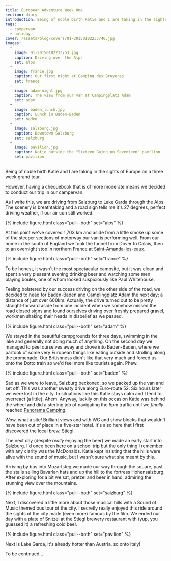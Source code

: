 ```yaml
---
title: European Adventure Week One
section: diary
introduction: Being of noble birth Katie and I are taking in the sights of Europe on a three week grand tour
tags:
  - campervan
  - holiday
cover: /assets/blog/covers/01-20150102233740.jpg
images:
  - 
    image: 01-20150102233753.jpg
    caption: Driving over the Alps
    set: alps
  - 
    image: france.jpg
    caption: Our first night at Camping des Bruyeres
    set: france
  - 
    image: adam-night.jpg
    caption: The view from our van at Campingplatz Adam
    set: adam
  - 
    image: baden_lunch.jpg
    caption: Lunch in Baden-Baden
    set: baden
  - 
    image: salzburg.jpg
    caption: Downtown Salzburg
    set: salzburg
  - 
    image: pavilion.jpg
    caption: Katie outside the "Sixteen Going on Seventeen" pavilion
    set: pavilion
---
```

Being of noble birth Katie and I are taking in the sights of Europe on a three week grand tour.

However, having a chequebook that is of more moderate means we decided to conduct our trip in our campervan. 

As I write this, we are driving from Salzburg to Lake Garda through the Alps. The scenery is breathtaking and a road sign tells me it's  27 degrees, perfect driving weather, if our air con still worked.  

{% include figure.html class="pull--both" set="alps" %}

At this point we've covered 1,703 km and aside from a little smoke up some of the steeper sections of motorway our van is performing well. From our home in the south of England we took the tunnel from Dover to Calais, then to an overnight stop in northern France at [Saint-Amanda-les-eaux](http://www.campingmontdesbruyeres.com/english/).

{% include figure.html class="pull--both" set="france" %}

To be honest, it wasn't the most spectacular campsite, but it was clean and spent a very pleasant evening drinking beer and watching some men playing boules, one of whom looked suspiciously like Paul Whitehouse. 

Feeling bolstered by our success driving on the other side of the road, we decided to head for Baden-Baden and [Camplingplatz Adam](http://www.campingplatz-adam.de/) the next day; a distance of just over 600km. Actually, the drive turned out to be pretty straight-forward aside from one incident when we somehow missed the road closed signs and found ourselves driving over freshly prepared gravel, workmen shaking their heads in disbelief as we passed. 

{% include figure.html class="pull--both" set="adam" %}

We stayed in the beautiful campgrounds for three days, swimming in the lake and generally not doing much of anything. On the second day we managed to peel ourselves away and drove into Baden-Baden, where we partook of some very European things like eating outside and strolling along the promenade. Our Britishness didn't like that very much and forced us onto the Dotto train so we'd feel more like tourists again. Phew. 

{% include figure.html class="pull--both" set="baden" %}

Sad as we were to leave, Salzburg beckoned, so we packed up the van and set off. This was another sweaty drive along Euro-route 52. Six hours later we were lost in the city. In situations like this Katie stays calm and I tend to overreact (a little). Ahem. Anyway, luckily on this occasion Katie was behind the wheel and did a sterling job of navigating the 5pm traffic until we _finally_ reached [Panorama Camping](http://www.panorama-camping.at/cms/index.php?lang=en). 

Wow, what a site! Brilliant views and with WC and show blocks that wouldn't have been out of place in a five-star hotel. It's also here that I first discovered the local brew, Stiegl. 

The next day (despite *really* enjoying the beer) we made an early start into Salzburg. I'd once been here on a school trip but the only thing I remember with any clarity was the McDonalds. Katie kept insisting that the hills were alive with the sound of music, but I wasn't sure what she meant by this. 

Arriving by bus into Mozartsteg we made our way through the square, past the stalls selling Bavarian hats and up the hill to the fortress Hohensalzburg. After exploring for a bit we sat, pretzel and beer in hand, admiring the stunning view over the mountains. 

{% include figure.html class="pull--both" set="salzburg" %}

Next, I discovered a little more about those musical hills with a Sound of Music themed bus tour of the city. I secretly really enjoyed this ride around the sights of the city made (even more) famous by the film. We ended our day with a plate of Snitzel at the Stiegl brewery restaurant with (yup, you guessed it) a refreshing cold beer.

{% include figure.html class="pull--both" set="pavilion" %}

Next is Lake Garda, it's already hotter than Austria, so onto Italy! 

To be continued...